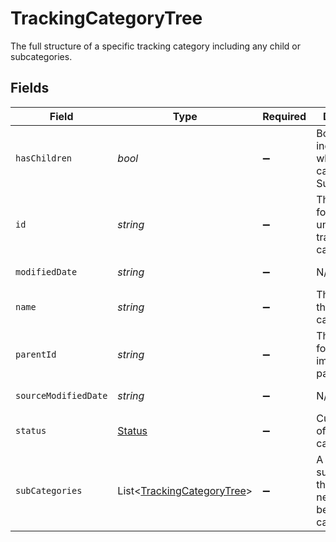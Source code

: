 # TrackingCategoryTree

The full structure of a specific tracking category including any child or subcategories.


## Fields

| Field                                                                     | Type                                                                      | Required                                                                  | Description                                                               | Example                                                                   |
| ------------------------------------------------------------------------- | ------------------------------------------------------------------------- | ------------------------------------------------------------------------- | ------------------------------------------------------------------------- | ------------------------------------------------------------------------- |
| `hasChildren`                                                             | *bool*                                                                    | :heavy_minus_sign:                                                        | Boolean value indicating whether this category has SubCategories          |                                                                           |
| `id`                                                                      | *string*                                                                  | :heavy_minus_sign:                                                        | The identifier for the item, unique per tracking category                 |                                                                           |
| `modifiedDate`                                                            | *string*                                                                  | :heavy_minus_sign:                                                        | N/A                                                                       | 2022-10-23T00:00:00.000Z                                                  |
| `name`                                                                    | *string*                                                                  | :heavy_minus_sign:                                                        | The name of the tracking category                                         |                                                                           |
| `parentId`                                                                | *string*                                                                  | :heavy_minus_sign:                                                        | The identifier for this item's immediate parent                           |                                                                           |
| `sourceModifiedDate`                                                      | *string*                                                                  | :heavy_minus_sign:                                                        | N/A                                                                       | 2022-10-23T00:00:00.000Z                                                  |
| `status`                                                                  | [Status](../../models/shared/Status.md)                                   | :heavy_minus_sign:                                                        | Current state of the tracking category.                                   |                                                                           |
| `subCategories`                                                           | List<[TrackingCategoryTree](../../models/shared/TrackingCategoryTree.md)> | :heavy_minus_sign:                                                        | A collection of subcategories that are nested beneath this category.      |                                                                           |